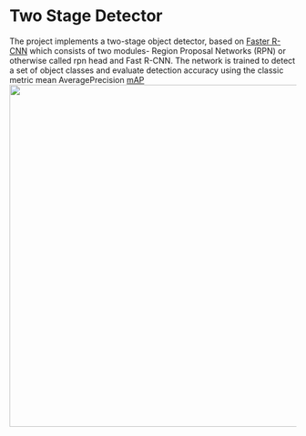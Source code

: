 # Two Stage Detector 

The project implements a two-stage object detector, based on [Faster R-CNN](https://arxiv.org/pdf/1506.01497.pdf) which consists of two modules- Region Proposal Networks (RPN) or otherwise called rpn head and Fast R-CNN. 
The network is trained to detect a set of object classes and evaluate detection accuracy using the classic metric mean AveragePrecision [mAP](https://github.com/Cartucho/mAP)
<img src="img/architecture.png" width=600>
